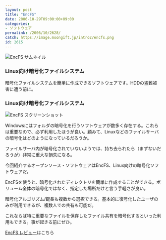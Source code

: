 ```yaml
---
layout: post
title: "EncFS"
date: 2006-10-29T09:00:00+09:00
categories:
- ソフトウェア
permalink: /2006/10/2628/
catch: https://image.moongift.jp/intro2/encfs.png
id: 2615
---
```

 ![EncFS サムネイル](https://image.moongift.jp/intro2/encfs.t.png "EncFS サムネイル")
  

### Linux向け暗号化ファイルシステム
  
暗号化ファイルシステムを簡単に作成できるソフトウェアです。HDDの盗難被害に遭う前に。   
<!--more-->  

### Linux向け暗号化ファイルシステム
  

![EncFS スクリーンショット](https://image.moongift.jp/intro2/encfs.png "EncFS スクリーンショット")

  

Windowsにはフォルダの暗号化を行うソフトウェアが数多く存在する。これらは重要なので、必ず利用したほうが良い。顧みて、Linuxなどのファイルサーバの暗号化はどのようになっているだろうか。

  

ファイルサーバ内が暗号化されていないようでは、持ち去られたら（まずないだろうが）非常に重大な損失になる。

  

今回紹介するオープンソース・ソフトウェアはEncFS、Linux向けの暗号化ソフトウェアだ。

  

EncFSを使うと、暗号化されたディレクトリを簡単に作成することができる。ボリューム全体の暗号化ではなく、指定した場所だけと言う手軽さが良い。

  

暗号化アルゴリズム/鍵長も複数から選択できる。基本的に復号化したユーザのみが利用できるが、複数人での共有も可能だ。

  

これならば特に重要なファイルを保存したファイル共有を暗号化するといった利用もできる。事が起きる前にぜひ。

  

[EncFS レビュー](http://oss.moongift.jp/review/i-2629.html)はこちら

